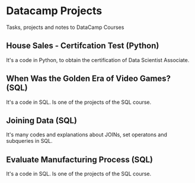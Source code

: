 # Datacamp Projects
Tasks, projects and notes to DataCamp Courses

## House Sales - Certifcation Test (Python)
It's a code in Python, to obtain the certification of Data Scientist Associate.

## When Was the Golden Era of Video Games? (SQL)
It's a code in SQL. Is one of the projects of the SQL course.

## Joining Data (SQL)
It's many codes and explanations about JOINs, set operatons and subqueries in SQL.

## Evaluate Manufacturing Process (SQL)
It's a code in SQL. Is one of the projects of the SQL course.

